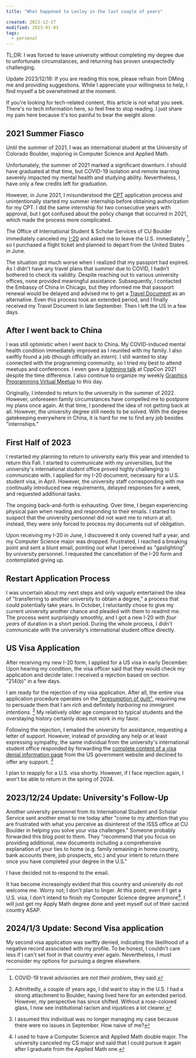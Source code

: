 ```yaml
---
title: "What happened to Lesley in the last couple of years"

created: 2023-12-17
modified: 2023-01-03
tags:
  - personal
---
```


TL;DR: I was forced to leave university without completing my degree due to unfortunate circumstances, and returning has proven unexpectedly challenging.

Update 2023/12/18: If you are reading this now, please refrain from DMing me and providing suggestions. While I appreciate your willingness to help, I find myself a bit overwhelmed at the moment.

If you're looking for tech-related content, this article is not what you seek. There's no tech information here, so feel free to stop reading. I just share my pain here because it's too painful to bear the weight alone.

## 2021 Summer Fiasco

Until the summer of 2021, I was an international student at the University of Colorado Boulder, majoring in Computer Science and Applied Math.

Unfortunately, the summer of 2021 marked a significant downturn. I should have graduated at that time, but COVID-19 isolation and remote learning severely impacted my mental health and studying ability. Nevertheless, I have only a few credits left for graduation.

However, in June 2021, I misunderstood the [CPT](https://en.wikipedia.org/wiki/Curricular_Practical_Training) application process and unintentionally started my summer internship before obtaining authorization for my CPT. I did the same internship for two consecutive years with approval, but I got confused about the policy change that occurred in 2021, which made the process more complicated.

The Office of International Student & Scholar Services of CU Boulder immediately canceled my [I-20](<https://en.wikipedia.org/wiki/I-20_(form)>) and asked me to leave the U.S. immediately [^1], so I purchased a flight ticket and planned to depart from the United States in June.

[^1]: COVID-19 travel advisories are _not their problem_, they said.

The situation got much worse when I realized that my passport had expired. As I didn't have any travel plans that summer due to COVID, I hadn't bothered to check its validity. Despite reaching out to various university offices, none provided meaningful assistance. Subsequently, I contacted the Embassy of China in Chicago, but they informed me that passport renewal would be delayed and advised me to get a [Travel Document](https://en.wikipedia.org/wiki/Chinese_Travel_Document) as an alternative. Even this process took an extended period, and I finally received my Travel Document in late September. Then I left the US in a few days.

## After I went back to China

I was still optimistic when I went back to China. My COVID-induced mental health condition immediately improved as I reunited with my family. I also swiftly found a job (though officially an _intern_). I still wanted to stay connected with the programming community, so I tried my best to attend meetups and conferences. I even gave a [lightning talk](https://youtu.be/EwC8JIJqlMc?si=Rc19yOBfGRVz4gHE) at CppCon 2021 despite the time difference. I also continue to organize my weekly [Graphics Programming Virtual Meetup](https://www.meetup.com/graphics-programming-virtual-meetup/) to this day.

Originally, I intended to return to the university in the summer of 2022. However, unforeseen family circumstances have compelled me to postpone my plans once again. At that time, I pondered the idea of not getting back at all. However, the university degree still needs to be solved. With the degree gatekeeping everywhere in China, it is hard for me to find any job besides "internships."

## First Half of 2023

I restarted my planning to return to university early this year and intended to return this Fall. I started to communicate with my universities, but the university's international student office proved highly challenging to communicate with. I applied for my I-20 document, necessary for a U.S. student visa, in April. However, the university staff corresponding with me continually introduced new requirements, delayed responses for a week, and requested additional tasks.

The ongoing back-and-forth is exhausting. Over time, I began experiencing physical pain when reading and responding to their emails. I started to suspect that the university personnel did not want me to return at all; instead, they were only forced to process my documents out of obligation.

Upon receiving my I-20 in June, I discovered it only covered half a year, and my Computer Science major was dropped. Frustrated, I reached a breaking point and sent a blunt email, pointing out what I perceived as "gaslighting" by university personnel. I requested the cancellation of the I-20 form and contemplated giving up.

## Restart Application Process

I was uncertain about my next steps and only vaguely entertained the idea of "transferring to another university to obtain a degree," a process that could potentially take years. In October, I reluctantly chose to give my current university another chance and pleaded with them to readmit me. The process went surprisingly smoothly, and I got a new I-20 with _four years_ of duration in a short period. During the whole process, I didn't communicate with the university's international student office directly.

## US Visa Application

After receiving my new I-20 form, I applied for a US visa in early December. Upon hearing my condition, the visa officer said that they would check my application and decide later. I received a rejection based on section "214(b)" in a few days.

I am ready for the rejection of my visa application. After all, the entire visa application procedure operates on the ["presumption of guilt"](https://en.wikipedia.org/wiki/Presumption_of_guilt), requiring me to persuade them that I am _rich_ and definitely _harboring no immigrant intentions_. [^2] My relatively older age compared to typical students and the overstaying history certainly does not work in my favor.

[^2]: Admittedly, a couple of years ago, I did want to stay in the U.S. I had a strong attachment to Boulder, having lived here for an extended period. However, my perspective has since shifted. Without a rose-colored glass, I now see institutional racism and injustices a lot clearer.

Following the rejection, I emailed the university for assistance, requesting a letter of support. However, instead of providing any help or at least expressing sympathy, the same individual from the university's international student office responded by forwarding the [complete content of a visa denial information page](https://travel.state.gov/content/travel/en/us-visas/visa-information-resources/visa-denials.html) from the US government website and declined to offer any support. [^3]

[^3]: I assumed this individual was no longer managing my case because there were no issues in September. How naive of me?

I plan to reapply for a U.S. visa shortly. However, if I face rejection again, I won't be able to return in the spring of 2024.

## 2023/12/24 Update: University's Follow-Up

Another university personnel from its International Student and Scholar Service sent another email to me today after "come to my attention that you are frustrated with what you perceive as disinterest of the ISSS office at CU Boulder in helping you solve your visa challenges." Someone probably forwarded this blog post to them. They "recommend that you focus on providing additional, new documents including a comprehensive explanation of your ties to home (e.g. family remaining in home country, bank accounts there, job prospects, etc.) and your intent to return there once you have completed your degree in the U.S."

I have decided not to respond to the email.

It has become increasingly evident that this country and university do not welcome me. Worry not; I don't plan to linger. At this point, even if I get a U.S. visa, I don't intend to finish my Computer Science degree anymore[^4]. I will just get my Apply Math degree done and yeet myself out of their sacred country ASAP.

[^4]: I used to have a Computer Science and Applied Math double major. The university canceled my CS major and said that I could pursue it again after I graduate from the Applied Math one.

## 2024/1/3 Update: Second Visa application

My second visa application was swiftly denied, indicating the likelihood of a negative record associated with my profile. To be honest, I couldn't care less if I can't set foot in that country ever again. Nevertheless, I must reconsider my options for pursuing a degree elsewhere.
